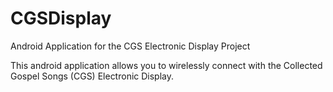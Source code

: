 # CGSDisplay
Android Application for the CGS Electronic Display Project

This android application allows you to wirelessly connect with the Collected Gospel Songs (CGS)
Electronic Display.

